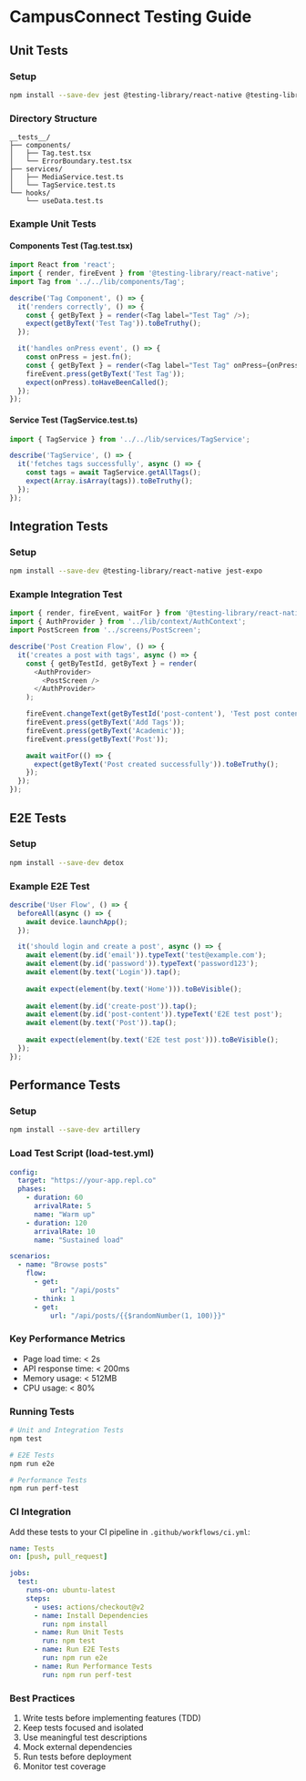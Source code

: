 
# CampusConnect Testing Guide

## Unit Tests

### Setup
```bash
npm install --save-dev jest @testing-library/react-native @testing-library/jest-native
```

### Directory Structure
```
__tests__/
├── components/
│   ├── Tag.test.tsx
│   └── ErrorBoundary.test.tsx
├── services/
│   ├── MediaService.test.ts
│   └── TagService.test.ts
└── hooks/
    └── useData.test.ts
```

### Example Unit Tests

#### Components Test (Tag.test.tsx)
```typescript
import React from 'react';
import { render, fireEvent } from '@testing-library/react-native';
import Tag from '../../lib/components/Tag';

describe('Tag Component', () => {
  it('renders correctly', () => {
    const { getByText } = render(<Tag label="Test Tag" />);
    expect(getByText('Test Tag')).toBeTruthy();
  });

  it('handles onPress event', () => {
    const onPress = jest.fn();
    const { getByText } = render(<Tag label="Test Tag" onPress={onPress} />);
    fireEvent.press(getByText('Test Tag'));
    expect(onPress).toHaveBeenCalled();
  });
});
```

#### Service Test (TagService.test.ts)
```typescript
import { TagService } from '../../lib/services/TagService';

describe('TagService', () => {
  it('fetches tags successfully', async () => {
    const tags = await TagService.getAllTags();
    expect(Array.isArray(tags)).toBeTruthy();
  });
});
```

## Integration Tests

### Setup
```bash
npm install --save-dev @testing-library/react-native jest-expo
```

### Example Integration Test

```typescript
import { render, fireEvent, waitFor } from '@testing-library/react-native';
import { AuthProvider } from '../lib/context/AuthContext';
import PostScreen from '../screens/PostScreen';

describe('Post Creation Flow', () => {
  it('creates a post with tags', async () => {
    const { getByTestId, getByText } = render(
      <AuthProvider>
        <PostScreen />
      </AuthProvider>
    );

    fireEvent.changeText(getByTestId('post-content'), 'Test post content');
    fireEvent.press(getByText('Add Tags'));
    fireEvent.press(getByText('Academic'));
    fireEvent.press(getByText('Post'));

    await waitFor(() => {
      expect(getByText('Post created successfully')).toBeTruthy();
    });
  });
});
```

## E2E Tests

### Setup
```bash
npm install --save-dev detox
```

### Example E2E Test

```typescript
describe('User Flow', () => {
  beforeAll(async () => {
    await device.launchApp();
  });

  it('should login and create a post', async () => {
    await element(by.id('email')).typeText('test@example.com');
    await element(by.id('password')).typeText('password123');
    await element(by.text('Login')).tap();
    
    await expect(element(by.text('Home'))).toBeVisible();
    
    await element(by.id('create-post')).tap();
    await element(by.id('post-content')).typeText('E2E test post');
    await element(by.text('Post')).tap();
    
    await expect(element(by.text('E2E test post'))).toBeVisible();
  });
});
```

## Performance Tests

### Setup
```bash
npm install --save-dev artillery
```

### Load Test Script (load-test.yml)
```yaml
config:
  target: "https://your-app.repl.co"
  phases:
    - duration: 60
      arrivalRate: 5
      name: "Warm up"
    - duration: 120
      arrivalRate: 10
      name: "Sustained load"

scenarios:
  - name: "Browse posts"
    flow:
      - get:
          url: "/api/posts"
      - think: 1
      - get:
          url: "/api/posts/{{$randomNumber(1, 100)}}"
```

### Key Performance Metrics
- Page load time: < 2s
- API response time: < 200ms
- Memory usage: < 512MB
- CPU usage: < 80%

### Running Tests

```bash
# Unit and Integration Tests
npm test

# E2E Tests
npm run e2e

# Performance Tests
npm run perf-test
```

### CI Integration

Add these tests to your CI pipeline in `.github/workflows/ci.yml`:

```yaml
name: Tests
on: [push, pull_request]

jobs:
  test:
    runs-on: ubuntu-latest
    steps:
      - uses: actions/checkout@v2
      - name: Install Dependencies
        run: npm install
      - name: Run Unit Tests
        run: npm test
      - name: Run E2E Tests
        run: npm run e2e
      - name: Run Performance Tests
        run: npm run perf-test
```

### Best Practices
1. Write tests before implementing features (TDD)
2. Keep tests focused and isolated
3. Use meaningful test descriptions
4. Mock external dependencies
5. Run tests before deployment
6. Monitor test coverage

